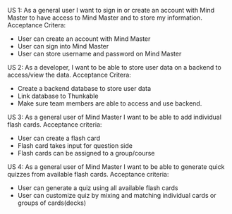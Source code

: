 US 1: As a general user I want to sign in or create an account with Mind Master to have access to Mind Master and to store my information.
Acceptance Critera: 
- User can create an account with Mind Master
- User can sign into Mind Master
- User can store username and password on Mind Master

US 2: As a developer, I want to be able to store user data on a backend to access/view the data. 
Acceptance Critera: 
- Create a backend database to store user data
- Link database to Thunkable
- Make sure team members are able to access and use backend. 

US 3: As a general user of Mind Master I want to be able to add individual flash cards.
Acceptance criteria:
- User can create a flash card
- Flash card takes input for question side
- Flash cards can be assigned to a group/course

US 4: As a general user of Mind Master I want to be able to generate quick quizzes from available flash cards.
Acceptance criteria:
- User can generate a quiz using all available flash cards
- User can customize quiz by mixing and matching individual cards or groups of cards(decks)
